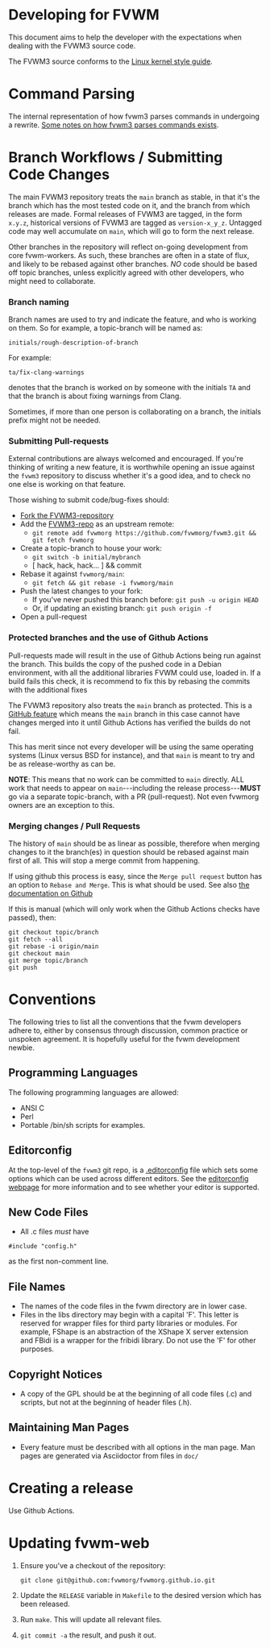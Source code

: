 <!--- IF THIS DOCUMENT IS UPDATED THEN ALSO UPDATE THE FVWM WEB REPO --->

Developing for FVWM
===================

This document aims to help the developer with the expectations when dealing
with the FVWM3 source code.

The FVWM3 source conforms to the [Linux kernel style guide](
https://www.kernel.org/doc/html/latest/process/coding-style.html).

Command Parsing
===============

The internal representation of how fvwm3 parses commands in undergoing a
rewrite.  [Some notes on how fvwm3 parses commands exists](PARSING.md).

Branch Workflows / Submitting Code Changes
==========================================

The main FVWM3 repository treats the `main` branch as stable, in that it's the
branch which has the most tested code on it, and the branch from which releases
are made.  Formal releases of FVWM3 are tagged, in the form `x.y.z`, historical
versions of FVWM3 are tagged as `version-x_y_z`.  Untagged code may well
accumulate on `main`, which will go to form the next release.

Other branches in the repository will reflect on-going development from core
fvwm-workers.   As such, these branches are often in a state of flux, and likely
to be rebased against other branches.  *NO* code should be based off topic
branches, unless explicitly agreed with other developers, who might need to
collaborate.

### Branch naming

Branch names are used to try and indicate the feature, and who is working on
them.  So for example, a topic-branch will be named as:

`initials/rough-description-of-branch`

For example:

`ta/fix-clang-warnings`

denotes that the branch is worked on by someone with the initials `TA` and that
the branch is about fixing warnings from Clang.

Sometimes, if more than one person is collaborating on a branch, the initials
prefix might not be needed.

### Submitting Pull-requests

External contributions are always welcomed and encouraged.  If you're thinking
of writing a new feature, it is worthwhile opening an issue against the `fvwm3`
repository to discuss whether it's a good idea, and to check no one else is
working on that feature.

Those wishing to submit code/bug-fixes should:

* [Fork the FVWM3-repository](https://github.com/fvwmorg/fvwm3#fork-destination-box)
* Add the [FVWM3-repo](https://github.com/fvwmorg/fvwm3.git) as an upstream
  remote:
  * `git remote add fvwmorg https://github.com/fvwmorg/fvwm3.git &&
    git fetch fvwmorg`
* Create a topic-branch to house your work:
  * `git switch -b initial/mybranch`
  * [ hack, hack, hack... ] && commit
* Rebase it against `fvwmorg/main`:
  * `git fetch && git rebase -i fvwmorg/main`
* Push the latest changes to your fork:
  * If you've never pushed this branch before:  `git push -u origin HEAD`
  * Or, if updating an existing branch: `git push origin -f`
* Open a pull-request

### Protected branches and the use of Github Actions

Pull-requests made will result in the use of Github Actions being run against the
branch.  This builds the copy of the pushed code in a Debian environment, with
all the additional libraries FVWM could use, loaded in.  If a build fails this
check, it is recommend to fix this by rebasing the commits with the additional
fixes

The FVWM3 repository also treats the `main` branch as protected.  This is a
[GitHub feature](https://help.github.com/articles/about-protected-branches/)
which means the `main` branch in this case cannot have changes merged into it
until Github Actions has verified the builds do not fail.

This has merit since not every developer will be using the same operating
systems (Linux versus BSD for instance), and that `main` is meant to try and
be as release-worthy as can be.

**NOTE**:  This means that no work can be committed to `main` directly.  ALL
work that needs to appear on `main`---including the release
process---**MUST** go via a separate topic-branch, with a PR (pull-request).
Not even fvwmorg owners are an exception to this.

### Merging changes / Pull Requests

The history of `main` should be as linear as possible, therefore when
merging changes to it the branch(es) in question should be rebased against
main first of all.  This will stop a merge commit from happening.

If using github this process is easy, since the `Merge pull request` button
has an option to `Rebase and Merge`.  This is what should be used.  See also
[the documentation on Github](https://github.com/blog/2243-rebase-and-merge-pull-requests)

If this is manual (which will only work when the Github Actions checks have
passed), then:

```
git checkout topic/branch
git fetch --all
git rebase -i origin/main
git checkout main
git merge topic/branch
git push
```
Conventions
===========

The following tries to list all the conventions that the fvwm developers
adhere to, either by consensus through discussion, common practice or unspoken
agreement.  It is hopefully useful for the fvwm development newbie.

Programming Languages
--------------------

 The following programming languages are allowed:

- ANSI C
- Perl
- Portable /bin/sh scripts for examples.

Editorconfig
------------

At the top-level of the `fvwm3` git repo, is a [.editorconfig](../.editorconfig)
file which sets some options which can be used across different editors.  See
the [editorconfig webpage](https://editorconfig.org/) for more information and
to see whether your editor is supported.

New Code Files
--------------

- All .c files *must* have

```
#include "config.h"
```

as the first non-comment line.

File Names
----------

- The names of the code files in the fvwm directory are in lower case.
- Files in the libs directory may begin with a capital 'F'.  This letter is
  reserved for wrapper files for third party libraries or modules.  For
  example, FShape is an abstraction of the XShape X server extension and FBidi
  is a wrapper for the fribidi library.  Do not use the 'F' for other
  purposes.

Copyright Notices
-----------------

- A copy of the GPL should be at the beginning of all code files (.c) and
  scripts, but not at the beginning of header files (.h).

Maintaining Man Pages
---------------------

- Every feature must be described with all options in the man page.  Man pages
  are generated via Asciidoctor from files in `doc/`

Creating a release
==================

Use Github Actions.

Updating fvwm-web
=================

1.  Ensure you've a checkout of the repository:

    ```
    git clone git@github.com:fvwmorg/fvwmorg.github.io.git
    ```
2.  Update the `RELEASE` variable in `Makefile` to the desired version which
    has been released.
3.  Run `make`.  This will update all relevant files.
4.  `git commit -a` the result, and push it out.
